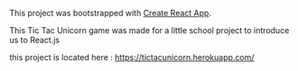 This project was bootstrapped with [Create React App](https://github.com/facebook/create-react-app).

This Tic Tac Unicorn game was made for a little school project to introduce us to React.js<br/>


this project is located here : https://tictacunicorn.herokuapp.com/
